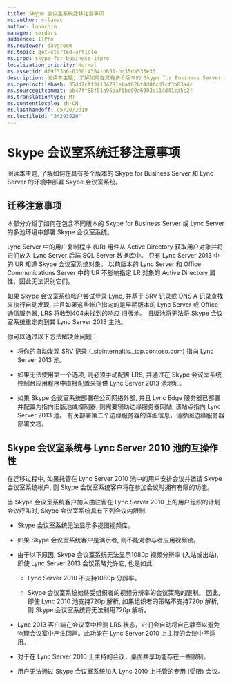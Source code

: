 ```yaml
---
title: Skype 会议室系统迁移注意事项
ms.author: v-lanac
author: lanachin
manager: serdars
audience: ITPro
ms.reviewer: davgroom
ms.topic: get-started-article
ms.prod: skype-for-business-itpro
localization_priority: Normal
ms.assetid: df9f33b6-0360-4354-b651-bd35da533e33
description: 阅读本主题, 了解如何在具有多个版本的 Skype for Business Server 和 Lync Server 的环境中部署 Skype 会议室系统。
ms.openlocfilehash: 35dd7cff34134791ebaf62bf4d0fcd1cf3b83a4c
ms.sourcegitcommit: ab47ff88f51a96aaf8bc99a6303e114d41ca5c2f
ms.translationtype: MT
ms.contentlocale: zh-CN
ms.lasthandoff: 05/20/2019
ms.locfileid: "34293520"
---
```

# <a name="skype-room-system-migration-considerations"></a>Skype 会议室系统迁移注意事项
 
阅读本主题, 了解如何在具有多个版本的 Skype for Business Server 和 Lync Server 的环境中部署 Skype 会议室系统。
  
## <a name="migration-considerations"></a>迁移注意事项

本部分介绍了如何在包含不同版本的 Skype for Business Server 或 Lync Server 的多池环境中部署 Skype 会议室系统。 
  
Lync Server 中的用户复制程序 (UR) 组件从 Active Directory 获取用户对象并将它们放入 Lync Server 后端 SQL Server 数据库中。 只有 Lync Server 2013 中的 UR 知道 Skype 会议室系统对象。 以前版本的 Lync Server 和 Office Communications Server 中的 UR 不影响指定 LR 对象的 Active Directory 属性，因此无法识别它们。 
  
如果 Skype 会议室系统帐户尝试登录 Lync, 并基于 SRV 记录或 DNS A 记录查找来执行自动发现, 并且如果这些帐户指向的是早期版本的 Lync Server 或 Office 通信服务器, LRS 将收到404未找到的响应 旧版池。 旧版池将无法将 Skype 会议室系统重定向到其 Lync Server 2013 主池。 
  
你可以通过以下方法解决此问题： 
  
- 将你的自动发现 SRV 记录 (_sipinternaltls._tcp.contoso.com) 指向 Lync Server 2013 池。
    
- 如果无法使用第一个选项, 则必须手动配置 LRS, 并通过在 Skype 会议室系统控制台应用程序中直接配置来提供 Lync Server 2013 池地址。 
    
- 如果 Skype 会议室系统部署在公司网络外部, 并且 Lync Edge 服务器已部署并配置为指向旧版池或控制器, 则需要辅助边缘服务器网站, 该站点指向 Lync Server 2013 池。 有关部署第二个边缘服务器的详细信息，请参阅边缘服务器部署文档。 
    
## <a name="skype-room-system-interoperability-with-a-lync-server-2010-pool"></a>Skype 会议室系统与 Lync Server 2010 池的互操作性

在迁移过程中, 如果托管在 Lync Server 2010 池中的用户安排会议并邀请 Skype 会议室系统帐户, 则 Skype 会议室系统客户将在参加会议时拥有有限的功能。 
  
当 Skype 会议室系统客户加入由驻留在 Lync Server 2010 上的用户组织的计划会议呼叫时, Skype 会议室系统具有下列会议内限制: 
  
- Skype 会议室系统无法显示多视图视频库。
    
- 如果 Skype 会议室系统客户是演示者, 则不能对参与者应用视频锁。
    
- 由于以下原因, Skype 会议室系统无法显示1080p 视频分辨率 (入站或出站), 即使 Lync Server 2013 会议策略允许它, 也是如此: 
    
  - Lync Server 2010 不支持1080p 分辨率。
    
  - Skype 会议室系统始终受组织者的视频分辨率的会议策略的限制。 因此, 即使 Lync 2010 池支持720p 解析, 如果组织者的策略不支持720p 解析, 则 Skype 会议室系统将无法利用720p 解析。 
    
- Lync 2013 客户端在会议室中检测 LRS 状态，它们会自动将自己静音以避免物理会议室中产生回声。此功能在 Lync Server 2010 上主持的会议中不适用。
    
- 对于在 Lync Server 2010 上主持的会议，桌面共享功能存在一些限制。
    
- 用户无法通过 Skype 会议室系统加入 Lync 2010 上托管的专用 (受限) 会议。
    

